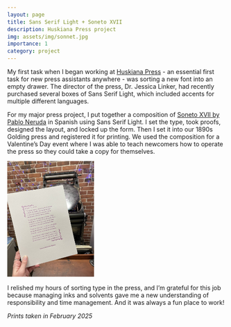 ```yaml
---
layout: page
title: Sans Serif Light + Soneto XVII
description: Huskiana Press project
img: assets/img/sonnet.jpg
importance: 1
category: project
---
```


My first task when I began working at [Huskiana Press](https://huskianapress.sites.northeastern.edu/) - an essential first task for new press assistants anywhere - was sorting a new font into an empty drawer. The director of the press, Dr. Jessica Linker, had recently purchased several boxes of Sans Serif Light, which included accents for multiple different languages. 

For my major press project, I put together a composition of [Soneto XVII by Pablo Neruda](https://www.poetryfoundation.org/poems/49236/one-hundred-love-sonnets-xvii) in Spanish using Sans Serif Light. I set the type, took proofs, designed the layout, and locked up the form. Then I set it into our 1890s Golding press and registered it for printing. We used the composition for a Valentine’s Day event where I was able to teach newcomers how to operate the press so they could take a copy for themselves.

<img src="assets/img/sonnet_full.jpg" width="200">

I relished my hours of sorting type in the press, and I’m grateful for this job because managing inks and solvents gave me a new understanding of responsibility and time management. And it was always a fun place to work!

*Prints taken in February 2025*